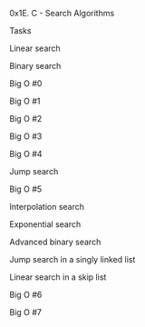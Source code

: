 0x1E. C - Search Algorithms

Tasks

Linear search

Binary search

Big O #0

Big O #1

Big O #2

Big O #3

Big O #4

Jump search

Big O #5

Interpolation search

Exponential search

Advanced binary search

Jump search in a singly linked list

Linear search in a skip list

Big O #6

Big O #7
